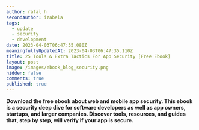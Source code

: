```yaml
---
author: rafal h
secondAuthor: izabela
tags:
  - update
  - security
  - development
date: 2023-04-03T06:47:35.080Z
meaningfullyUpdatedAt: 2023-04-03T06:47:35.110Z
title: 25 Tools & Extra Tactics For App Security [Free Ebook]
layout: post
image: /images/ebook_blog_security.png
hidden: false
comments: true
published: true
---
```

**Download the free ebook about web and mobile app security. This ebook is a security deep dive for software developers as well as app owners, startups, and larger companies. Discover tools, resources, and guides that, step by step, will verify if your app is secure.**

<EbookDynamic sectionTitle='get free ebook' ebookName='25-Tools-And-Extra-Tactics-For-App-Security-Ebook.pdf' ebookDescription='Must have ebook for devs and app owners written by Rafał Hofman, a software developer and security expert. All tools listed in the e-book are open-source or offer free plans.'  ebookUrl='undefined'  ebookImage='/images/cover_ebook_security.png' ebookAlt='ebook security cover' />